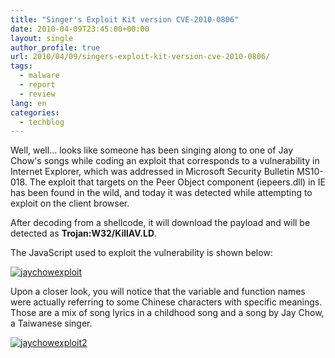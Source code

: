 ```yaml
---
title: "Singer's Exploit Kit version CVE-2010-0806"
date: 2010-04-09T23:45:00+00:00
layout: single
author_profile: true
url: 2010/04/09/singers-exploit-kit-version-cve-2010-0806/
tags:
  - malware
  - report
  - review
lang: en
categories: 
  - techblog
---
```

Well, well… looks like someone has been singing along to one of Jay Chow's songs while coding an exploit that corresponds to a vulnerability in Internet Explorer, which was addressed in Microsoft Security Bulletin MS10-018. The exploit that targets on the Peer Object component (iepeers.dll) in IE has been found in the wild, and today it was detected while attempting to exploit on the client browser.

After decoding from a shellcode, it will download the payload and will be detected as **Trojan:W32/KillAV.LD**.

The JavaScript used to exploit the vulnerability is shown below:

[![jaychowexploit](http://lh5.ggpht.com/_vaUVXcmC3OI/S7-0-sRjA2I/AAAAAAAAB4w/nBMJeu-kjc0/jaychowexploit_thumb%5B2%5D.png?imgmax=800 "jaychowexploit")](http://lh4.ggpht.com/_vaUVXcmC3OI/S7-06rsmGZI/AAAAAAAAB4s/VYxiTPoH19c/s1600-h/jaychowexploit%5B4%5D.png) 

Upon a closer look, you will notice that the variable and function names were actually referring to some Chinese characters with specific meanings. Those are a mix of song lyrics in a childhood song and a song by Jay Chow, a Taiwanese singer.

[![jaychowexploit2](http://lh6.ggpht.com/_vaUVXcmC3OI/S7-1HR7hZ1I/AAAAAAAAB44/X3oH_w3nNgI/jaychowexploit2_thumb%5B2%5D.jpg?imgmax=800 "jaychowexploit2")](http://lh4.ggpht.com/_vaUVXcmC3OI/S7-1EzZp6WI/AAAAAAAAB40/CG87BUga2P0/s1600-h/jaychowexploit2%5B4%5D.jpg)